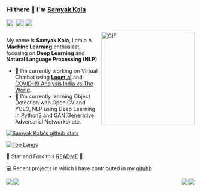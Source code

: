 ### Hi there 👋 I'm [Samyak Kala](https://github.com/Sk70249)

<a href="https://www.linkedin.com/in/samyak-kala-933a77169/">
  <img align="left" alt="Samyak Kala's LinkdeIN" width="22px" src="https://cdn.jsdelivr.net/npm/simple-icons@v3/icons/linkedin.svg" />
<a href="https://medium.com/@kalamanoj989">
  <img align="left" alt="Samyak Kala's Medium" width="22px" src="https://cdn.jsdelivr.net/npm/simple-icons@v3/icons/medium.svg" />
</a>
<a href="https://www.kaggle.com/samyakkala">
  <img align="left" alt="Samyak Kala's Kaggle" width="22px" src="https://cdn.jsdelivr.net/npm/simple-icons@v3/icons/kaggle.svg" />
</a>

<br />
<br />

<img align="right" alt="GIF" width="250px" src="https://media.giphy.com/media/CVtNe84hhYF9u/giphy.gif" />

My name is **Samyak Kala**, I am a A **Machine Learning** enthusiast, focusing on **Deep Learning** and **Natural Language Processing (NLP)**

- 🔭 I’m currently working on Virtual Chatbot using [**Loom.ai**](https://loomai.com/) and [COVID-19 Analysis India vs The World](https://www.kaggle.com/samyakkala/covid-19-analysis-india-vs-the-world?scriptVersionId=40201277).
- 🌱 I’m currently learning Object Detection with Open CV and YOLO, NLP using Deep Learning in Python3 and GAN(Generative Adversarial Networks) etc.

[![Samyak Kala's github stats](https://github-readme-stats.vercel.app/api?username=Sk70249&theme=algolia&show_icons=true)](https://github.com/anuraghazra/github-readme-stats)

[![Top Langs](https://github-readme-stats.vercel.app/api/top-langs/?username=Sk70249&theme=algolia&show_icons=true&layout=compact)](https://github.com/anuraghazra/github-readme-stats)


:pushpin: Star and Fork this [README](https://github.com/Sk70249) :pencil:

💻 Recent projects in which I have contributed in my [gituhb](https://github.com/aniruddhachoudhury)

<a href="https://github.com/Sk70249/Wind-Energy-Analysis-and-Forecast-using-Deep-Learning-LSTM">
  <img align="left" src="https://github-readme-stats.vercel.app/api/pin/?username=Sk70249&theme=dark&show_icons=true&repo=Wind-Energy-Analysis-and-Forecast-using-Deep-Learning-LSTM" />
</a>

<a href="https://github.com/Sk70249/Diffrent-types-of-Clustering-Unsupervised-Learning">
  <img align="right" src="https://github-readme-stats.vercel.app/api/pin/?username=Sk70249&theme=dark&show_icons=true&repo=Diffrent-types-of-Clustering-Unsupervised-Learning" />
</a>

<a href="https://github.com/Sk70249/NLP-Spam-Ham-Classifier">
  <img align="left" src="https://github-readme-stats.vercel.app/api/pin/?username=Sk70249&theme=dark&show_icons=true&repo=NLP-Spam-Ham-Classifier" />
</a>

<a href="https://github.com/Sk70249/Bank-Customer-Analysis-using-Artificial-Neural-Network">
  <img align="right" src="https://github-readme-stats.vercel.app/api/pin/?username=Sk70249&theme=dark&show_icons=true&repo=Bank-Customer-Analysis-using-Artificial-Neural-Network" />
</a>



<!--
**Sk70249/Sk70249** is a ✨ _special_ ✨ repository because its `README.md` (this file) appears on your GitHub profile.

Here are some ideas to get you started:

- 🔭 I’m currently working on ...
- 🌱 I’m currently learning ...
- 👯 I’m looking to collaborate on ...
- 🤔 I’m looking for help with ...
- 💬 Ask me about ...
- 📫 How to reach me: ...
- 😄 Pronouns: ...
- ⚡ Fun fact: ...
-->
